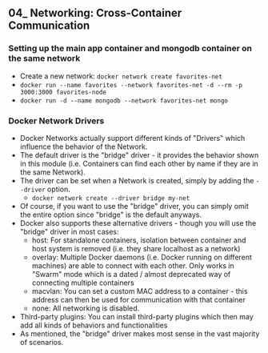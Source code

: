 ## 04_ Networking: Cross-Container Communication

### Setting up the main app container and mongodb container on the same network
- Create a new network: `docker network create favorites-net`
- `docker run --name favorites --network favorites-net -d --rm -p 3000:3000 favorites-node`
- `docker run -d --name mongodb --network favorites-net mongo`

### Docker Network Drivers
- Docker Networks actually support different kinds of "Drivers" which influence the behavior of the Network.
- The default driver is the "bridge" driver - it provides the behavior shown in this module (i.e. Containers can find each other by name if they are in the same Network).
- The driver can be set when a Network is created, simply by adding the `--driver` option.
  - `docker network create --driver bridge my-net`
- Of course, if you want to use the "bridge" driver, you can simply omit the entire option since "bridge" is the default anyways.
- Docker also supports these alternative drivers - though you will use the "bridge" driver in most cases:
  - host: For standalone containers, isolation between container and host system is removed (i.e. they share localhost as a network)
  - overlay: Multiple Docker daemons (i.e. Docker running on different machines) are able to connect with each other. Only works in "Swarm" mode which is a dated / almost deprecated way of connecting multiple containers
  - macvlan: You can set a custom MAC address to a container - this address can then be used for communication with that container
  - none: All networking is disabled.
- Third-party plugins: You can install third-party plugins which then may add all kinds of behaviors and functionalities
- As mentioned, the "bridge" driver makes most sense in the vast majority of scenarios.